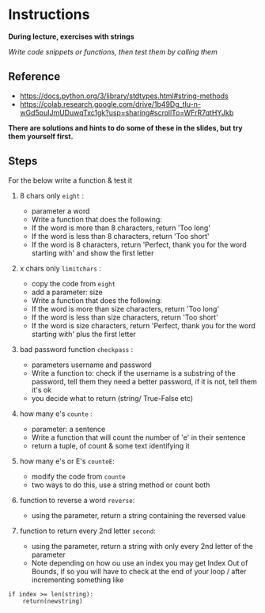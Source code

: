 # Instructions  

  **During lecture, exercises with strings**

  _Write code snippets or functions, then test them by calling them_

  ## Reference
*  https://docs.python.org/3/library/stdtypes.html#string-methods
*  https://colab.research.google.com/drive/1b49Dg_tIu-n-wGd5puIJmUDuwqTxc1gk?usp=sharing#scrollTo=WFrR7qtHYJkb
  
  **There are solutions and hints to do some of these in the slides, but try them yourself first.**
  
  ## Steps
  For the below write a  function   & test it

  1. 8 chars only `eight` :
     * parameter a word 
     * Write a function that does the following: 
     * If the word is more than 8 characters, return 'Too long'
     * If the word is less than 8 characters, return 'Too short'
     * If the word is 8 characters, return 'Perfect, thank you for the word starting with' and show the first letter
  1. x chars only `limitchars` :
     * copy the code from `eight`
     * add a parameter: size
     * Write a function that does the following: 
     * If the word is more than size characters, return 'Too long'
     * If the word is less than size characters, return 'Too short'
     * If the word is size  characters, return 'Perfect, thank you for the word starting with' plus the first letter 

  3. bad password function `checkpass` : 
     * parameters username and password
     * Write a function to: check if the username is a substring of the password, tell them they need a better password, if it is not, tell them it's ok
     * you decide what to return (string/ True-False etc)
  4. how many e's `counte` : 
     * parameter:  a sentence
     * Write a function that will count the number of 'e' in their sentence
     * return a tuple, of count & some text identifying it
  3. how many e's or E's `counteE`: 
     * modify the code from `counte`
     * two ways to do this, use a string  method or count both 
  3. function to reverse a word `reverse`: 
     * using the parameter, return a string containing the reversed value
  3. function to return every 2nd letter `second`: 
     * using the parameter, return a string with only every 2nd letter of the parameter
     * Note depending on how ou use an index you may get Index Out of Bounds, if so you will have to check at the end of your loop / after incrementing something like  
  ``` 
  if index >= len(string):
      return(newstring)
  ```